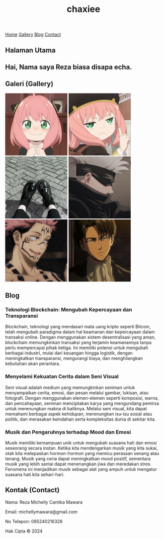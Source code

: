 <!DOCTYPE html>
<html lang="en">
<head>
    <meta charset="UTF-8">
    <meta name="viewport" content="width=device-width, initial-scale=1.0">
    <title>chaxiee</title>
</head>
<body>

<header>
    <h1>chaxiee</h1>
</header>

<nav>
    <a href="#home">Home</a>
    <a href="#gallery">Gallery</a>
    <a href="#blog">Blog</a>
    <a href="#contact">Contact</a>
</nav>

<section id="home">
    <h2>Halaman Utama</h2>
    <h2>Hai, Nama saya Reza biasa disapa echa.</h2>
</section>

<section id="gallery">
    <h2>Galeri (Gallery)</h2>
    <div class="gallery">
        <img src="AF1.jpg" alt="Foto 1" width="200" height="200">
        <img src="AF2.jpg" alt="Foto 2" width="200" height="200">
        <img src="FT3.jpg" alt="Foto 3" width="200" height="200">
        <img src="GJ1.jpg" alt="Foto 4" width="200" height="200">
        <img src="IY2.jpg" alt="Foto 5" width="200" height="200">
        <img src="L3.jpg" alt="Foto 6" width="200" height="200">
    </div>
</section>

<section id="blog">
    <h2>Blog</h2>
    <div class="blog-post">
        <h3>Teknologi Blockchain: Mengubah Kepercayaan dan Transparansi</h3>
        <p>Blockchain, teknologi yang mendasari mata uang kripto seperti Bitcoin, telah mengubah paradigma dalam hal keamanan dan kepercayaan dalam transaksi online. 
            Dengan menggunakan sistem desentralisasi yang aman, blockchain memungkinkan transaksi yang terjamin keamanannya tanpa perlu mempercayai pihak ketiga. 
            Ini memiliki potensi untuk mengubah berbagai industri, mulai dari keuangan hingga logistik, dengan meningkatkan transparansi, mengurangi biaya, dan menghilangkan 
            kebutuhan akan perantara.</p>
    </div>
    <div class="blog-post">
        <h3>Menyelami Kekuatan Cerita dalam Seni Visual</h3>
        <p>Seni visual adalah medium yang memungkinkan seniman untuk menyampaikan cerita, emosi, dan pesan melalui gambar, lukisan, atau fotografi. 
            Dengan menggunakan elemen-elemen seperti komposisi, warna, dan pencahayaan, seniman menciptakan karya yang mengundang pemirsa untuk merenungkan makna di baliknya. 
            Melalui seni visual, kita dapat memahami berbagai aspek kehidupan, merenungkan isu-isu sosial atau politik, dan merasakan keindahan serta kompleksitas dunia di sekitar kita.</p>
    </div>
    <div class="blog-post">
        <h3>Musik dan Pengaruhnya terhadap Mood dan Emosi</h3>
        <p>Musik memiliki kemampuan unik untuk mengubah suasana hati dan emosi seseorang secara instan. 
            Ketika kita mendengarkan musik yang kita sukai, otak kita melepaskan hormon-hormon yang memicu perasaan senang atau tenang. 
            Musik yang ceria dapat meningkatkan mood positif, sementara musik yang lebih santai dapat menenangkan jiwa dan meredakan stres. 
            Fenomena ini menjadikan musik sebagai alat yang ampuh untuk mengatur suasana hati kita sehari-hari.</p>
    </div>
</section>

<section id="contact">
    <h2>Kontak (Contact)</h2>
    <!-- Formulir kontak -->
    <form class="contact-form" action="#" method="post">
        <p><span>Nama:</span> Reza Michelly Cantika Mawara</p>
        <p><span>Email:</span> michellymawara@gmail.com</p>
        <p><span>No Telepon:</span> 085240216328</p>
    </form>
</section>

<footer>
    <p>Hak Cipta &copy; 2024 </p>
</footer>

</body>
</html>


